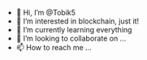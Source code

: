 - 👋 Hi, I’m @Tobik5
- 👀 I’m interested in blockchain, just it!
- 🌱 I’m currently learning everything
- 💞️ I’m looking to collaborate on ...
- 📫 How to reach me ...

<!---
Tobik5/Tobik5 is a ✨ special ✨ repository because its `README.md` (this file) appears on your GitHub profile.
You can click the Preview link to take a look at your changes.
--->
